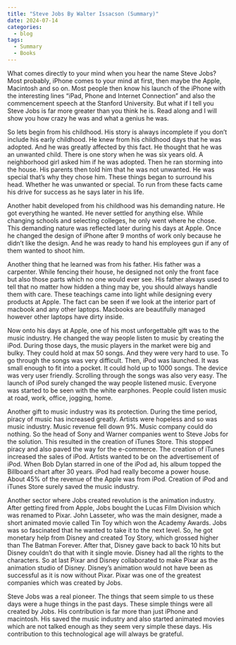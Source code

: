 ```yaml
---
title: "Steve Jobs By Walter Issacson (Summary)"
date: 2024-07-14
categories:
  - blog
tags:
  - Summary
  - Books
---
```


What comes directly to your mind when you hear the name Steve Jobs? Most probably, iPhone comes to your mind at first, then maybe the Apple, Macintosh and so on. Most people then know his launch of the iPhone with the interesting lines “iPad, Phone and Internet Connection” and also the commencement speech at the Stanford University. But what if I tell you Steve Jobs is far more greater than you think he is. Read along and I will show you how crazy he was and what a genius he was.

So lets begin from his childhood. His story is always incomplete if you don’t include his early childhood. He knew from his childhood days that he was adopted. And he was greatly affected by this fact. He thought that he was an unwanted child. There is one story when he was six years old. A neighborhood girl asked him if he was adopted. Then he ran storming into the house. His parents then told him that he was not unwanted. He was special that’s why they chose him. These things began to surround his head. Whether he was unwanted or special. To run from these facts came his drive for success as he says later in his life.

Another habit developed from his childhood was his demanding nature. He got everything he wanted. He never settled for anything else. While changing schools and selecting colleges, he only went where he chose. This demanding nature was reflected later during his days at Apple. Once he changed the design of iPhone after 9 months of work only because he didn’t like the design. And he was ready to hand his employees gun if any of them wanted to shoot him.

Another thing that he learned was from his father. His father was a carpenter. While fencing their house, he designed not only the front face but also those parts which no one would ever see. His father always used to tell that no matter how hidden a thing may be, you should always handle them with care. These teachings came into light while designing every products at Apple. The fact can be seen if we look at the interior part of macbook and any other laptops. Macbooks are beautifully managed however other laptops have dirty inside.

Now onto his days at Apple, one of his most unforgettable gift was to the music industry. He changed the way people listen to music by creating the iPod. During those days, the music players in the market were big and bulky. They could hold at max 50 songs. And they were very hard to use. To go through the songs was very difficult. Then, iPod was launched. It was small enough to fit into a pocket. It could hold up to 1000 songs. The device was very user friendly. Scrolling through the songs was also very easy. The launch of iPod surely changed the way people listened music. Everyone was started to be seen with the white earphones. People could listen music at road, work, office, jogging, home.

Another gift to music industry was its protection. During the time period, piracy of music has increased greatly. Artists were hopeless and so was music industry. Music revenue fell down 9%. Music company could do nothing. So the head of Sony and Warner companies went to Steve Jobs for the solution. This resulted in the creation of iTunes Store. This stopped piracy and also paved the way for the e-commerce. The creation of iTunes increased the sales of iPod. Artists wanted to be on the advertisement of iPod. When Bob Dylan starred in one of the iPod ad, his album topped the Billboard chart after 30 years. iPod had really become a power house. About 45% of the revenue of the Apple was from iPod. Creation of iPod and iTunes Store surely saved the music industry.

Another sector where Jobs created revolution is the animation industry. After getting fired from Apple, Jobs bought the Lucas Film Division which was renamed to Pixar. John Lasseter, who was the main designer, made a short animated movie called Tin Toy which won the Academy Awards. Jobs was so fascinated that he wanted to take it to the next level. So, he got monetary help from Disney and created Toy Story, which grossed higher than The Batman Forever. After that, Disney gave back to back 10 hits but Disney couldn’t do that with it single movie. Disney had all the rights to the characters. So at last Pixar and Disney collaborated to make Pixar as the animation studio of Disney. Disney’s animation would not have been as successful as it is now without Pixar. Pixar was one of the greatest companies which was created by Jobs.

Steve Jobs was a real pioneer. The things that seem simple to us these days were a huge things in the past days. These simple things were all created by Jobs. His contribution is far more than just iPhone and macintosh. His saved the music industry and also started animated movies which are not talked enough as they seem very simple these days. His contribution to this technological age will always be grateful.